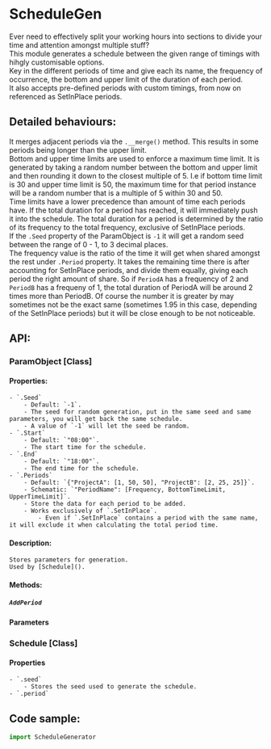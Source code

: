 # ScheduleGen
Ever need to effectively split your working hours into sections to divide your time and attention amongst multiple stuff?<br />
This module generates a schedule between the given range of timings with hihgly customisable options.<br />
Key in the different periods of time and give each its name, the frequency of occurrence, the bottom and upper limit of the duration of each period.<br />
It also accepts pre-defined periods with custom timings, from now on referenced as SetInPlace periods.

## Detailed behaviours:
It merges adjacent periods via the `.__merge()` method. This results in some periods being longer than the upper limit.<br />
Bottom and upper time limits are used to enforce a maximum time limit. It is generated by taking a random number between the bottom and upper limit and then rounding it down to the closest multiple of 5. I.e if bottom time limit is 30 and upper time limit is 50, the maximum time for that period instance will be a random number that is a multiple of 5 within 30 and 50.<br />
Time limits have a lower precedence than amount of time each periods have. If the total duration for a period has reached, it will immediately push it into the schedule. The total duration for a period is determined by the ratio of its frequency to the total frequency, exclusive of SetInPlace periods.<br />
If the `.Seed` property of the ParamObject is `-1` it will get a random seed between the range of 0 - 1, to 3 decimal places.<br />
The frequency value is the ratio of the time it will get when shared amongst the rest under `.Period` property. It takes the remaining time there is after accounting for SetInPlace periods, and divide them equally, giving each period the right amount of share. So if `PeriodA` has a frequency of 2 and `PeriodB` has a frequeny of 1, the total duration of PeriodA will be around 2 times more than PeriodB. Of course the number it is greater by may sometimes not be the exact same (sometimes 1.95 in this case, depending of the SetInPlace periods) but it will be close enough to be not noticeable.

## API:
### ParamObject [Class]
#### Properties:
	- `.Seed`
		- Default: `-1`.
		- The seed for random generation, put in the same seed and same parameters, you will get back the same schedule.
		- A value of `-1` will let the seed be random.
	- `.Start`
		- Default: `"08:00"`.
		- The start time for the schedule.
	- `.End`
		- Default: `"18:00"`.
		- The end time for the schedule.
	- `.Periods`
		- Default: `{"ProjectA": [1, 50, 50], "ProjectB": [2, 25, 25]}`.
		- Schematic: `"PeriodName": [Frequency, BottomTimeLimit, UpperTimeLimit]`.
		- Store the data for each period to be added.
		- Works exclusively of `.SetInPlace`.
			- Even if `.SetInPlace` contains a period with the same name, it will exclude it when calculating the total period time.
#### Description:
	Stores parameters for generation.
	Used by [Schedule]().
#### Methods:
##### `AddPeriod`
**Parameters**



### Schedule [Class]
#### Properties
	- `.seed`
		- Stores the seed used to generate the schedule.
	- `.period`



## Code sample:
```py
import ScheduleGenerator

```